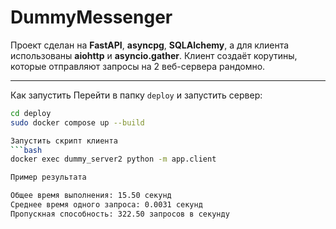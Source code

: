 # DummyMessenger

Проект сделан на **FastAPI**, **asyncpg**, **SQLAlchemy**, а для клиента использованы **aiohttp** и **asyncio.gather**. Клиент создаёт корутины, которые отправляют запросы на 2 веб-сервера рандомно.

---


Как запустить
Перейти в папку `deploy` и запустить сервер:
```bash
cd deploy
sudo docker compose up --build

Запустить скрипт клиента
```bash
docker exec dummy_server2 python -m app.client

Пример результата

Общее время выполнения: 15.50 секунд  
Среднее время одного запроса: 0.0031 секунд  
Пропускная способность: 322.50 запросов в секунду
